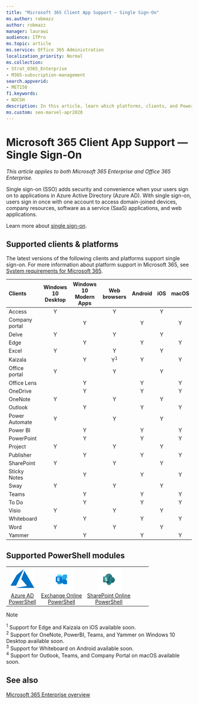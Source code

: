 ```yaml
---
title: "Microsoft 365 Client App Support — Single Sign-On"
ms.author: robmazz
author: robmazz
manager: laurawi
audience: ITPro
ms.topic: article
ms.service: Office 365 Administration
localization_priority: Normal
ms.collection: 
- Strat_O365_Enterprise
- M365-subscription-management
search.appverid:
- MET150
f1.keywords:
- NOCSH
description: In this article, learn which platforms, clients, and Powershell modules support single sign-on for Microsoft 365.
ms.custom: seo-marvel-apr2020
---
```


# Microsoft 365 Client App Support — Single Sign-On

*This article applies to both Microsoft 365 Enterprise and Office 365 Enterprise.*

Single sign-on (SSO) adds security and convenience when your users sign on to applications in Azure Active Directory (Azure AD). With single sign-on, users sign in once with one account to access domain-joined devices, company resources, software as a service (SaaS) applications, and web applications.

Learn more about [single sign-on](https://docs.microsoft.com/azure/active-directory/manage-apps/what-is-single-sign-on).

## Supported clients & platforms

The latest versions of the following clients and platforms support single sign-on. For more information about platform support in Microsoft 365, see [System requirements for Microsoft 365](https://products.office.com/office-system-requirements).

| Clients | Windows 10 <br> Desktop | Windows 10 <br> Modern Apps | Web browsers | Android | iOS | macOS |
|:---|:---:|:---:|:---:|:---:|:---:|:---:|
| Access | Y |  | Y |  | Y |  |
| Company portal |  | Y |  | Y |  | Y |
| Delve | Y |  | Y |  | Y |  |
| Edge |  | Y |  | Y |  | Y |
| Excel | Y |  | Y |  | Y |  |
| Kaizala |  | Y | Y<sup>1</sup> | Y |  | Y |
| Office portal| Y |  | Y |  | Y |  |
| Office Lens |  | Y |  | Y |  | Y |
| OneDrive |  | Y |  | Y |  | Y |
| OneNote | Y |  | Y |  | Y |  |
| Outlook |  | Y |  | Y |  | Y |
| Power Automate | Y |  | Y |  | Y |  |
| Power BI |  | Y |  | Y |  | Y |
| PowerPoint |  | Y |  | Y |  | Y |
| Project | Y |  | Y |  | Y |  |
| Publisher |  | Y |  | Y |  | Y |
| SharePoint | Y |  | Y |  | Y |  |
| Sticky Notes |  | Y |  | Y |  | Y |
| Sway | Y |  | Y |  | Y |  |
| Teams |  | Y |  | Y |  | Y |
| To Do |  | Y |  | Y |  | Y |
| Visio | Y |  | Y |  | Y |  |
| Whiteboard |  | Y |  | Y |  | Y |
| Word | Y |  | Y |  | Y |  |
| Yammer |  | Y |  | Y |  | Y |

## Supported PowerShell modules

| | | | | | |
|:---:|:---:|:---:|:---:|:---:|:---:|
| ![Azure icon](../media/o365-azure-64x64.png) <br> [Azure AD <br> PowerShell](https://docs.microsoft.com/powershell/azure/active-directory/overview?view=azureadps-2.0) | ![Exchange icon](../media/o365-exchange-64x64.png) <br> [Exchange Online <br> PowerShell](https://docs.microsoft.com/powershell/exchange/exchange-online/exchange-online-powershell?view=exchange-ps) | ![SharePoint icon](../media/o365-sharepoint-64x64.png) <br> [SharePoint Online <br> PowerShell](https://docs.microsoft.com/powershell/sharepoint/sharepoint-online/connect-sharepoint-online)

> [!NOTE]
> <sup>1</sup> Support for Edge and Kaizala on iOS available soon. <br>
> <sup>2</sup> Support for OneNote, PowerBI, Teams, and Yammer on Windows 10 Desktop available soon. <br>
> <sup>3</sup> Support for Whiteboard on Android available soon. <br>
> <sup>4</sup> Support for Outlook, Teams, and Company Portal on macOS available soon. <br>

## See also

[Microsoft 365 Enterprise overview](microsoft-365-overview.md)
